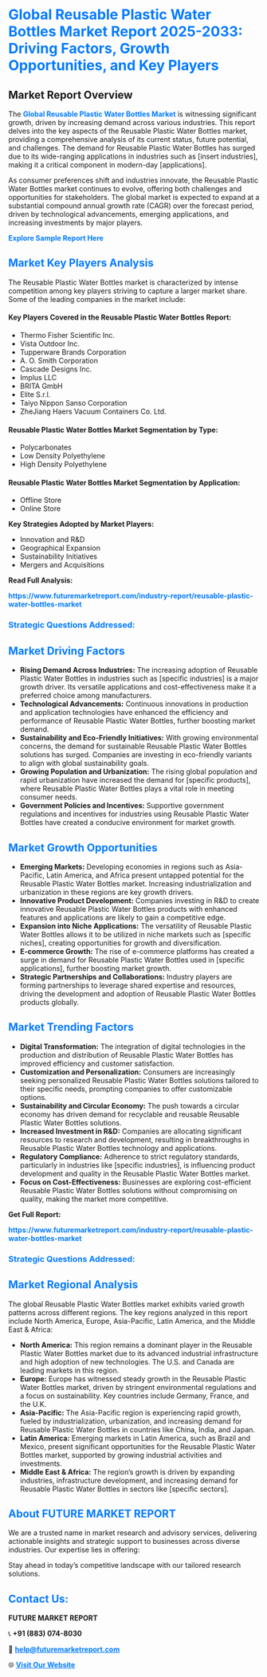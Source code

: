 <h1 style="color: #007BFF;">Global Reusable Plastic Water Bottles Market Report 2025-2033: Driving Factors, Growth Opportunities, and Key Players</h1>

<section id="overview">
<h2>Market Report Overview</h2>
<p>The <a href="https://www.futuremarketreport.com/industry-report/reusable-plastic-water-bottles-market" style="color: #007BFF; text-decoration: none;"><strong>Global Reusable Plastic Water Bottles Market</strong></a> is witnessing significant growth, driven by increasing demand across various industries. This report delves into the key aspects of the Reusable Plastic Water Bottles market, providing a comprehensive analysis of its current status, future potential, and challenges. The demand for Reusable Plastic Water Bottles has surged due to its wide-ranging applications in industries such as [insert industries], making it a critical component in modern-day [applications].</p>
<p>As consumer preferences shift and industries innovate, the Reusable Plastic Water Bottles market continues to evolve, offering both challenges and opportunities for stakeholders. The global market is expected to expand at a substantial compound annual growth rate (CAGR) over the forecast period, driven by technological advancements, emerging applications, and increasing investments by major players.</p>
</section>

<section id="overview">
<p><a href="https://www.futuremarketreport.com/request-sample/reportId=87195" style="color: #007BFF; text-decoration: none;"><strong>Explore Sample Report Here</strong></a></p>
</section>

<section id="key-players">
<h2 style="color: #007BFF;">Market Key Players Analysis</h2>
<p>The Reusable Plastic Water Bottles market is characterized by intense competition among key players striving to capture a larger market share. Some of the leading companies in the market include:</p>
<h4>Key Players Covered in the Reusable Plastic Water Bottles Report:</h4>
<ul><li>Thermo Fisher Scientific Inc.</li><li>Vista Outdoor Inc.</li><li>Tupperware Brands Corporation</li><li>A. O. Smith Corporation</li><li>Cascade Designs Inc.</li><li>Implus LLC</li><li>BRITA GmbH</li><li>Elite S.r.l.</li><li>Taiyo Nippon Sanso Corporation</li><li>ZheJiang Haers Vacuum Containers Co. Ltd.</li></ul>
<h4>Reusable Plastic Water Bottles Market Segmentation by Type:</h4>
<ul><li>Polycarbonates</li><li>Low Density Polyethylene</li><li>High Density Polyethylene</li></ul>

<h4>Reusable Plastic Water Bottles Market Segmentation by Application:</h4>
<ul><li>Offline Store</li><li>Online Store</li></ul>
<p><strong>Key Strategies Adopted by Market Players:</strong></p>
<ul>
<li>Innovation and R&D</li>
<li>Geographical Expansion</li>
<li>Sustainability Initiatives</li>
<li>Mergers and Acquisitions</li>
</ul>
</section>

<section>
<p><strong>Read Full Analysis: </strong></p><a href="https://www.futuremarketreport.com/industry-report/reusable-plastic-water-bottles-market" style="color: #007BFF; text-decoration: none;"><strong>https://www.futuremarketreport.com/industry-report/reusable-plastic-water-bottles-market</strong></a>
<h3 style="color: #007BFF;">Strategic Questions Addressed:</h3>
</section>

<section id="driving-factors">
<h2 style="color: #007BFF;">Market Driving Factors</h2>
<ul>
<li><strong>Rising Demand Across Industries:</strong> The increasing adoption of Reusable Plastic Water Bottles in industries such as [specific industries] is a major growth driver. Its versatile applications and cost-effectiveness make it a preferred choice among manufacturers.</li>
<li><strong>Technological Advancements:</strong> Continuous innovations in production and application technologies have enhanced the efficiency and performance of Reusable Plastic Water Bottles, further boosting market demand.</li>
<li><strong>Sustainability and Eco-Friendly Initiatives:</strong> With growing environmental concerns, the demand for sustainable Reusable Plastic Water Bottles solutions has surged. Companies are investing in eco-friendly variants to align with global sustainability goals.</li>
<li><strong>Growing Population and Urbanization:</strong> The rising global population and rapid urbanization have increased the demand for [specific products], where Reusable Plastic Water Bottles plays a vital role in meeting consumer needs.</li>
<li><strong>Government Policies and Incentives:</strong> Supportive government regulations and incentives for industries using Reusable Plastic Water Bottles have created a conducive environment for market growth.</li>
</ul>
</section>

<section id="growth-opportunities">
<h2 style="color: #007BFF;">Market Growth Opportunities</h2>
<ul>
<li><strong>Emerging Markets:</strong> Developing economies in regions such as Asia-Pacific, Latin America, and Africa present untapped potential for the Reusable Plastic Water Bottles market. Increasing industrialization and urbanization in these regions are key growth drivers.</li>
<li><strong>Innovative Product Development:</strong> Companies investing in R&D to create innovative Reusable Plastic Water Bottles products with enhanced features and applications are likely to gain a competitive edge.</li>
<li><strong>Expansion into Niche Applications:</strong> The versatility of Reusable Plastic Water Bottles allows it to be utilized in niche markets such as [specific niches], creating opportunities for growth and diversification.</li>
<li><strong>E-commerce Growth:</strong> The rise of e-commerce platforms has created a surge in demand for Reusable Plastic Water Bottles used in [specific applications], further boosting market growth.</li>
<li><strong>Strategic Partnerships and Collaborations:</strong> Industry players are forming partnerships to leverage shared expertise and resources, driving the development and adoption of Reusable Plastic Water Bottles products globally.</li>
</ul>
</section>

<section id="trending-factors">
<h2 style="color: #007BFF;">Market Trending Factors</h2>
<ul>
<li><strong>Digital Transformation:</strong> The integration of digital technologies in the production and distribution of Reusable Plastic Water Bottles has improved efficiency and customer satisfaction.</li>
<li><strong>Customization and Personalization:</strong> Consumers are increasingly seeking personalized Reusable Plastic Water Bottles solutions tailored to their specific needs, prompting companies to offer customizable options.</li>
<li><strong>Sustainability and Circular Economy:</strong> The push towards a circular economy has driven demand for recyclable and reusable Reusable Plastic Water Bottles solutions.</li>
<li><strong>Increased Investment in R&D:</strong> Companies are allocating significant resources to research and development, resulting in breakthroughs in Reusable Plastic Water Bottles technology and applications.</li>
<li><strong>Regulatory Compliance:</strong> Adherence to strict regulatory standards, particularly in industries like [specific industries], is influencing product development and quality in the Reusable Plastic Water Bottles market.</li>
<li><strong>Focus on Cost-Effectiveness:</strong> Businesses are exploring cost-efficient Reusable Plastic Water Bottles solutions without compromising on quality, making the market more competitive.</li>
</ul>
</section>

<section>
<p><strong>Get Full Report: </strong></p><a href="https://www.futuremarketreport.com/industry-report/reusable-plastic-water-bottles-market" style="color: #007BFF; text-decoration: none;"><strong>https://www.futuremarketreport.com/industry-report/reusable-plastic-water-bottles-market</strong></a>
<h3 style="color: #007BFF;">Strategic Questions Addressed:</h3>
</section>


<section id="regional-analysis">
<h2 style="color: #007BFF;">Market Regional Analysis</h2>
<p>The global Reusable Plastic Water Bottles market exhibits varied growth patterns across different regions. The key regions analyzed in this report include North America, Europe, Asia-Pacific, Latin America, and the Middle East & Africa:</p>
<ul>
<li><strong>North America:</strong> This region remains a dominant player in the Reusable Plastic Water Bottles market due to its advanced industrial infrastructure and high adoption of new technologies. The U.S. and Canada are leading markets in this region.</li>
<li><strong>Europe:</strong> Europe has witnessed steady growth in the Reusable Plastic Water Bottles market, driven by stringent environmental regulations and a focus on sustainability. Key countries include Germany, France, and the U.K.</li>
<li><strong>Asia-Pacific:</strong> The Asia-Pacific region is experiencing rapid growth, fueled by industrialization, urbanization, and increasing demand for Reusable Plastic Water Bottles in countries like China, India, and Japan.</li>
<li><strong>Latin America:</strong> Emerging markets in Latin America, such as Brazil and Mexico, present significant opportunities for the Reusable Plastic Water Bottles market, supported by growing industrial activities and investments.</li>
<li><strong>Middle East & Africa:</strong> The region’s growth is driven by expanding industries, infrastructure development, and increasing demand for Reusable Plastic Water Bottles in sectors like [specific sectors].</li>
</ul>
</section>

<footer>
<h2 style="color: #007BFF;">About FUTURE MARKET REPORT</h2>
<p>We are a trusted name in market research and advisory services, delivering actionable insights and strategic support to businesses across diverse industries. Our expertise lies in offering:</p>

<p>Stay ahead in today’s competitive landscape with our tailored research solutions.</p>

<h2 style="color: #007BFF;">Contact Us:</h2>
<p><strong>FUTURE MARKET REPORT</strong></p>
<p>📞 <strong>+91 (883) 074-8030</strong></p>
<p>📧 <strong><a href="mailto:help@futuremarketreport.com" style="color: #007BFF;">help@futuremarketreport.com</a></strong></p>
<p>🌐 <strong><a href="https://www.futuremarketreport.com/" style="color: #007BFF;">Visit Our Website</a></strong></p>
</footer>